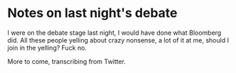 # Notes on last night's debate
I were on the debate stage last night, I would have done what Bloomberg did. All these people yelling about crazy nonsense, a lot of it at me, should I join in the yelling? Fuck no.

More to come, transcribing from Twitter.

